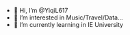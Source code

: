 - 👋 Hi, I’m @YiqiL617
- 👀 I’m interested in Music/Travel/Data...
- 🌱 I’m currently learning in IE University

<!---
YiqiL617/YiqiL617 is a ✨ special ✨ repository because its `README.md` (this file) appears on your GitHub profile.
You can click the Preview link to take a look at your changes.
--->
